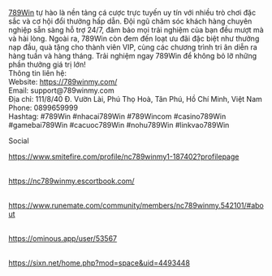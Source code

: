<p><a href="https://789winmy.com/">789Win</a> tự h&agrave;o l&agrave; nền tảng c&aacute; cược trực tuyến uy t&iacute;n với nhiều tr&ograve; chơi đặc sắc v&agrave; cơ hội đổi thưởng hấp dẫn. Đội ngũ chăm s&oacute;c kh&aacute;ch h&agrave;ng chuy&ecirc;n nghiệp sẵn s&agrave;ng hỗ trợ 24/7, đảm bảo mọi trải nghiệm của bạn đều mượt m&agrave; v&agrave; h&agrave;i l&ograve;ng. Ngo&agrave;i ra, 789Win c&ograve;n đem đến loạt ưu đ&atilde;i đặc biệt như thưởng nạp đầu, qu&agrave; tặng cho th&agrave;nh vi&ecirc;n VIP, c&ugrave;ng c&aacute;c chương tr&igrave;nh tri &acirc;n diễn ra h&agrave;ng tuần v&agrave; h&agrave;ng th&aacute;ng. Trải nghiệm ngay 789Win để kh&ocirc;ng bỏ lỡ những phần thưởng gi&aacute; trị lớn!<br />Th&ocirc;ng tin li&ecirc;n hệ:<br />Website: <a href="https://789winmy.com/">https://789winmy.com/</a><br />Email: support@789winmy.com<br />Địa chỉ: 111/8/40 Đ. Vườn L&agrave;i, Ph&uacute; Thọ Ho&agrave;, T&acirc;n Ph&uacute;, Hồ Ch&iacute; Minh, Việt Nam<br />Phone: 0899659999<br />Hashtag: #789Win #nhacai789Win #789Wincom #casino789Win #gamebai789Win #cacuoc789Win #nohu789Win #linkvao789Win</p>
<p>Social</p>
<p><a href="https://www.smitefire.com/profile/nc789winmy1-187402?profilepage">https://www.smitefire.com/profile/nc789winmy1-187402?profilepage</a></p>
<p><br /><a href="https://nc789winmy.escortbook.com/">https://nc789winmy.escortbook.com/</a></p>
<p><br /><a href="https://www.runemate.com/community/members/nc789winmy.542101/#about">https://www.runemate.com/community/members/nc789winmy.542101/#about</a></p>
<p><br /><a href="https://ominous.app/user/53567">https://ominous.app/user/53567</a></p>
<p><br /><a href="https://sixn.net/home.php?mod=space&amp;uid=4493448">https://sixn.net/home.php?mod=space&amp;uid=4493448</a></p>
<p>&nbsp;</p>